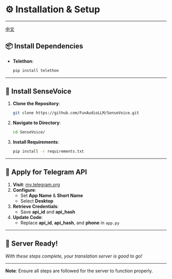 # ⚙️ Installation & Setup

---
[中文](./Readme_zh.md)

## 📦 Install Dependencies  
- **Telethon**:  
  ```bash
  pip install telethon
  ```

---

## 🧠 Install SenseVoice  
1. **Clone the Repository**:  
   ```bash
   git clone https://github.com/FunAudioLLM/SenseVoice.git
   ```
2. **Navigate to Directory**:  
   ```bash
   cd SenseVoice/
   ```
3. **Install Requirements**:  
   ```bash
   pip install -r requirements.txt
   ```

---

## 🔑 Apply for Telegram API  
1. **Visit**: [my.telegram.org](https://my.telegram.org/)  
2. **Configure**:  
   - Set **App Name** & **Short Name**  
   - Select **Desktop**  
3. **Retrieve Credentials**:  
   - Save **api_id** and **api_hash**  
4. **Update Code**:  
   - Replace **api_id**, **api_hash**, and **phone** in `app.py`

---

## 🎉 Server Ready!  
*With these steps complete, your translation server is good to go!*

---

**Note**: Ensure all steps are followed for the server to function properly.